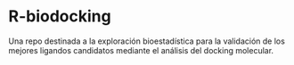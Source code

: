 # R-biodocking
Una repo destinada a la exploración bioestadística para la validación de los mejores ligandos candidatos mediante el análisis del docking molecular.
